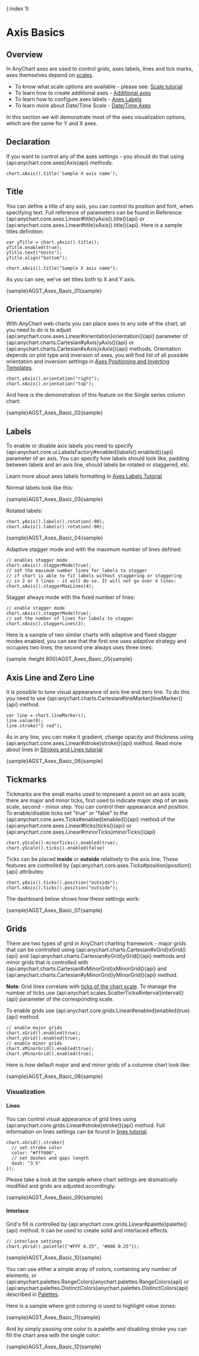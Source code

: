 {:index 1}
# Axis Basics

## Overview

In AnyChart axes are used to control grids, axes labels, lines and tick marks, axes themselves depend on [scales](Scales).
  
* To know what scale options are available - please see: [Scale tutorial](Scales)
* To learn how to create additional axes - [Additional axes](Additional_Axes)
* To learn how to configure axes labels - [Axes Labels](Axes_Labels_Formatting)
* To learn more about Date/Time Scale - [Date/Time Axes](Date_Time_Axes)

In this section we will demonstrate most of the axes visualization options, which are the same for Y and X axes.

## Declaration

If you want to control any of the axes settings - you should do that using {api:anychart.core.axes}Axis{api} methods:

```
chart.xAxis().title('Sample X axis name');
```

## Title

You can define a title of any axis, you can control its position and font, when specifying text. Full reference of parameters can be found in Reference: {api:anychart.core.axes.Linear#title}yAxis().title(){api} or {api:anychart.core.axes.Linear#title}xAxis().title(){api}. Here is a sample titles definition:

```
var yTitle = chart.yAxis().title();
yTitle.enabled(true);
yTitle.text("Units");
yTitle.align("bottom");

chart.xAxis().title("Sample X axis name");
```

As you can see, we've set titles both to X and Y axis.

{sample}AGST\_Axes\_Basic\_01{sample}

## Orientation

With AnyChart web charts you can place axes to any side of the chart, all you need to do is to adjust {api:anychart.core.axes.Linear#orientation}orientation(){api} parameter of {api:anychart.charts.Cartesian#yAxis}yAxis(){api} or {api:anychart.charts.Cartesian#xAxis}xAxis(){api} methods. Orientation depends on plot type and inversion of axes, you will find list of all possible orientation and inversion settings in [Axes Positioning and Inverting Templates](Axis_Orientation).

```
chart.yAxis().orientation("right");
chart.xAxis().orientation("top");
```

And here is the demonstration of this feature on the Single series column chart:

{sample}AGST\_Axes\_Basic\_02{sample}

## Labels

To enable or disable axis labels you need to specify {api:anychart.core.ui.LabelsFactory#enabled}labels().enabled(){api} parameter of an axis. You can specify how labels should look like, padding between labels and an axis line, should labels be rotated or staggered, etc.

Learn more about axes labels formatting in [Axes Labels Tutorial](Axes_Labels_Formatting)

Normal labels look like this:    

{sample}AGST\_Axes\_Basic\_03{sample}

Rotated labels:

```
chart.yAxis().labels().rotation(-90);
chart.xAxis().labels().rotation(-90);
```

{sample}AGST\_Axes\_Basic\_04{sample}

Adaptive stagger mode and with the maximum number of lines defined:

```
// enables stagger mode
chart.xAxis().staggerMode(true);
// set the maximum number lines for labels to stagger 
// if chart is able to fit labels without staggering or staggering
// in 2 or 3 lines - it will do so. It will not go over 4 lines:
chart.xAxis().staggerMaxLines(4);
```

Stagger always mode with the fixed number of lines:

```
// enable stagger mode
chart.xAxis().staggerMode(true);
// set the number of lines for labels to stagger 
chart.xAxis().staggerLines(3);
```
Here is a sample of two similar charts with adaptive and fixed stagger modes enabled, you can see that the first one uses adaptive strategy and occupies two lines, the second one always uses three lines:

{sample :height 800}AGST\_Axes\_Basic\_05{sample}

## Axis Line and Zero Line

It is possible to tune visual appearance of axis line and zero line. To do this you need to use 
{api:anychart.charts.Cartesian#lineMarker}lineMarker(){api} method.

```
var line = chart.lineMarker();
line.value(0);  
line.stroke("2 red");
```

As in any line, you can make it gradient, change opacity and thickness using {api:anychart.core.axes.Linear#stroke}stroke(){api} method. Read more about lines in [Strokes and Lines tutorial](../Appearance_Settings/Lines_Settings)

{sample}AGST\_Axes\_Basic\_06{sample}

## Tickmarks

Tickmarks are the small marks used to represent a point on an axis scale, there are major and minor ticks, first used to indicate major step of an axis scale, second - minor step. You can control their appearance and position. To enable/disable ticks set "true" or "false" to the {api:anychart.core.axes.Ticks#enabled}enabled(){api} method of the {api:anychart.core.axes.Linear#ticks}ticks(){api} or {api:anychart.core.axes.Linear#minorTicks}minorTicks(){api}

```
chart.yScale().minorTicks().enabled(true);
chart.yScale().ticks().enabled(false)
```

Ticks can be placed **inside** or **outside** relatively to the axis line. These features are controlled by {api:anychart.core.axes.Ticks#position}position(){api} attributes:

```
chart.yAxis().ticks().position("outside");
chart.xAxis().ticks().position("outside");
```

The dashboard below shows how these settings work:

{sample}AGST\_Axes\_Basic\_07{sample}

## Grids

There are two types of grid in AnyChart charting framework - major grids that can be controlled using {api:anychart.charts.Cartesian#xGrid}xGrid(){api} and {api:anychart.charts.Cartesian#yGrid}yGrid(){api} methods and minor grids that is controlled with {api:anychart.charts.Cartesian#xMinorGrid}xMinorGrid(){api} and {api:anychart.charts.Cartesian#yMinorGrid}yMinorGrid(){api} method. 

**Note**: Grid lines correlate with [ticks of the chart scale](./Scales#minor_and_major_ticks). To manage the number of ticks use {api:anychart.scales.ScatterTicks#interval}interval(){api} parameter of the corresponding scale.

To enable grids use {api:anychart.core.grids.Linear#enabled}enabled(true){api} method.

```
// enable major grids
chart.xGrid().enabled(true);
chart.yGrid().enabled(true);
// enable minor grids
chart.xMinorGrid().enabled(true);
chart.yMinorGrid().enabled(true);
```

Here is how default major and and minor grids of a columne chart look like:

{sample}AGST\_Axes\_Basic\_08{sample}

### Visualization

#### Lines

You can control visual appearance of grid lines using {api:anychart.core.grids.Linear#stroke}stroke(){api} method. Full information on lines settings can be found in [lines tutorial](../Appearance_Settings/Lines_Settings).

```
chart.xGrid().stroke({
  // set stroke color
  color: "#fff000",
  // set dashes and gaps length
  dash: "3 5"
});
```

Please take a look at the sample where chart settings are dramatically modified and grids are adjusted accordingly:

{sample}AGST\_Axes\_Basic\_09{sample}

#### Interlace

Grid's fill is controlled by {api:anychart.core.grids.Linear#palette}palette(){api} method. It can be used to create solid and interlaced effects.

```
// interlace settings
chart.yGrid().palette(["#FFF 0.25", "#000 0.25"]);
```

{sample}AGST\_Axes\_Basic\_10{sample}

You can use either a simple array of colors, containing any number of elements, or {api:anychart.palettes.RangeColors}anychart.palettes.RangeColors{api} or {api:anychart.palettes.DistinctColors}anychart.palettes.DistinctColors{api} described in [Palettes](../Appearance_Settings/Palettes).

Here is a sample where grid coloring is used to highlight value zones:

{sample}AGST\_Axes\_Basic\_11{sample}

And by simply passing one color to a palette and disabling stroke you can fill the chart area with the single color:

{sample}AGST\_Axes\_Basic\_12{sample}
